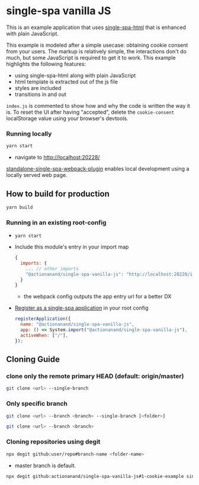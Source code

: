 # single-spa vanilla JS

This is an example application that uses [single-spa-html](https://single-spa.js.org/docs/ecosystem-html-web-components/) that is enhanced with plain JavaScript.

This example is modeled after a simple usecase: obtaining cookie consent from your users. The markup is relatively simple, the interactions don't do much, but some JavaScript is required to get it to work. This example highlights the following features:

- using single-spa-html along with plain JavaScript
- html template is extracted out of the js file
- styles are included
- transitions in and out

`index.js` is commented to show how and why the code is written the way it is. To reset the UI after having "accepted", delete the `cookie-consent` localStorage value using your browser's devtools.


### Running locally

```bash
yarn start
```

- navigate to [http://localhost:20228/](http://localhost:20228/)

[standalone-single-spa-webpack-plugin](https://github.com/single-spa/standalone-single-spa-webpack-plugin) enables local development using a locally served web page.


## How to build for production

```bash
yarn build
```

### Running in an existing root-config

- `yarn start`
- Include this module's entry in your import map

  ```js
  {
    imports: {
      ... // other imports
      "@actionanand/single-spa-vanilla-js": "http://localhost:20228/index.js"
    }
  }
  ```

  - the webpack config outputs the app entry url for a better DX

- [Register as a single-spa application](https://single-spa.js.org/docs/api/#registerapplication) in your root config

  ```js
  registerApplication({
    name: "@actionanand/single-spa-vanilla-js",
    app: () => System.import("@actionanand/single-spa-vanilla-js"),
    activeWhen: ["/"],
  });
  ```

## Cloning Guide

### clone only the remote primary HEAD (default: origin/master)
```bash
git clone <url> --single-branch
```

### Only specific branch

```bash
git clone <url> --branch <branch> --single-branch [<folder>]
```

```bash
git clone <url> --branch <branch> 
```

### Cloning repositories using degit

```bash
npx degit github:user/repo#branch-name <folder-name>
```
- master branch is default.

```bash
npx degit github:actionanand/single-spa-vanilla-js#1-cookie-example single-spa-vanilla-js
```